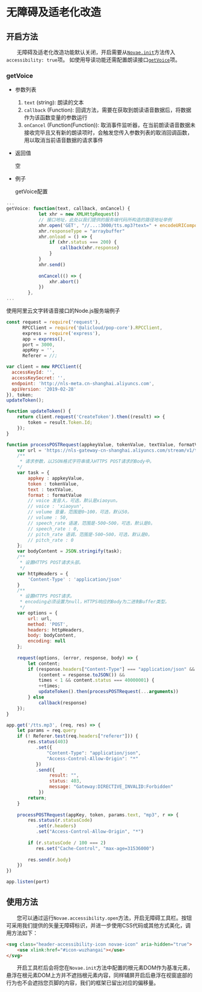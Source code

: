 # 无障碍及适老化改造

## 开启方法

&emsp;&emsp;无障碍及适老化改造功能默认关闭，开启需要从[```Novae.init```](./novae.html#init)方法传入```accessibility: true```项。
如使用导读功能还需配置朗读接口[```getVoice```](#getvoice)项。

### getVoice

- 参数列表

  1. ```text``` (string): 朗读的文本
  2. ```callback``` (Function): 回调方法，需要在获取到朗读语音数据后，将数据作为该函数变量的参数运行
  3. ```onCancel``` (Function(Function)): 取消事件监听器，在当前朗读语音数据未接收完毕且又有新的朗读项时，会触发您传入参数列表的取消回调函数，用以取消当前语音数据的请求事件
  
- 返回值

  空
  
- 例子

  getVoice配置

```javascript
...
getVoice: function(text, callback, onCancel) {
			let xhr = new XMLHttpRequest()
			// 接口地址，此处以我们提供的服务端代码所构造的路径地址举例
			xhr.open('GET', "//...:3000/tts.mp3?text=" + encodeURIComponent(text))
			xhr.responseType = "arraybuffer"
			xhr.onload = () => {
				if (xhr.status === 200) {
					callback(xhr.response)
				}
			}
			xhr.send()
			
			onCancel(() => {
				xhr.abort()
			})
		},
...		
```

  使用阿里云文字转语音接口的Node.js服务端例子

```javascript
const request = require('request'),
	  RPCClient = require('@alicloud/pop-core').RPCClient,
	  express = require('express'),
	  app = express(),
	  port = 3000,
	  appKey = '',
	  Referer = //;

var client = new RPCClient({
  accessKeyId: '',
  accessKeySecret: '',
  endpoint: 'http://nls-meta.cn-shanghai.aliyuncs.com',
  apiVersion: '2019-02-28'
}), token;
updateToken();

function updateToken() {
	return client.request('CreateToken').then((result) => {
		token = result.Token.Id;
	});
}

function processPOSTRequest(appkeyValue, tokenValue, textValue, formatValue, callback, times = 0) {
    var url = 'https://nls-gateway-cn-shanghai.aliyuncs.com/stream/v1/tts';
    /**
     * 请求参数，以JSON格式字符串填入HTTPS POST请求的Body中。
    */
    var task = {
        appkey : appkeyValue,
        token : tokenValue,
        text : textValue,
        format : formatValue
        // voice 发音人，可选，默认是xiaoyun。
        // voice : 'xiaoyun',
        // volume 音量，范围是0~100，可选，默认50。
        // volume : 50,
        // speech_rate 语速，范围是-500~500，可选，默认是0。
        // speech_rate : 0,
        // pitch_rate 语调，范围是-500~500，可选，默认是0。
        // pitch_rate : 0
    };
    var bodyContent = JSON.stringify(task);
    /**
     * 设置HTTPS POST请求头部。
     */
    var httpHeaders = {
        'Content-Type' : 'application/json'
    }
    /**
     * 设置HTTPS POST请求。
     * encoding必须设置为null，HTTPS响应的Body为二进制Buffer类型。
     */
    var options = {
        url: url,
        method: 'POST',
        headers: httpHeaders,
        body: bodyContent,
        encoding: null
    };
	
    request(options, (error, response, body) => {
		let content;
		if (response.headers["Content-Type"] === "application/json" && 
			(content = response.toJSON()) && 
			times < 1 && content.status === 40000001) {
			++times;
			updateToken().then(processPOSTRequest(...arguments))
		} else
			callback(response)
    });
}

app.get('/tts.mp3', (req, res) => {
	let params = req.query
	if (! Referer.test(req.headers["referer"])) {
		res.status(403)
		   .set({
			   "Content-Type": "application/json",
			   "Access-Control-Allow-Origin": "*"
		   })
		   .send({
				result: "",
				status: 403,
				message: "Gateway:DIRECTIVE_INVALID:Forbidden"
			})
		return;
	}
	
	processPOSTRequest(appKey, token, params.text, "mp3", r => {
		res.status(r.statusCode)
		   .set(r.headers)
		   .set("Access-Control-Allow-Origin", "*")
		   
		if (r.statusCode / 100 === 2)
		   res.set("Cache-Control", "max-age=31536000")
		  
		res.send(r.body)
	})
})

app.listen(port)	
```

## 使用方法

&emsp;&emsp;您可以通过运行```Novae.accessibility.open```方法，开启无障碍工具栏。按钮可采用我们提供的矢量无障碍标识，并进一步使用CSS代码或其他方式美化，调用方法如下：

```html
<svg class="header-accessibility-icon novae-icon" aria-hidden="true">
	<use xlink:href="#icon-wuzhangai"></use>
</svg>
```

&emsp;&emsp;开启工具栏后会将您在```Novae.init```方法中配置的根元素DOM作为基准元素，悬浮在根元素DOM上方并不遮挡根元素内容，同样辅屏开启后悬浮在视窗底部的行为也不会遮挡您页脚的内容，我们的框架已留出对应的偏移量。